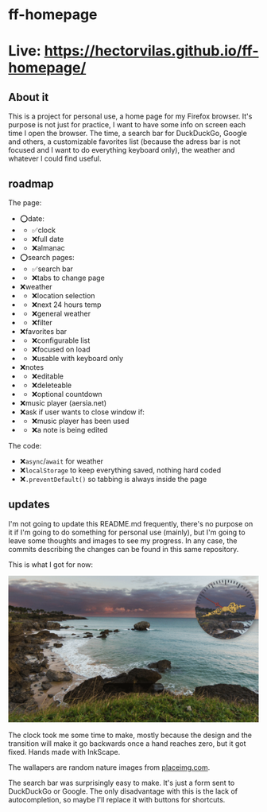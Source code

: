 # ff-homepage

# Live: https://hectorvilas.github.io/ff-homepage/

## About it
This is a project for personal use, a home page for my Firefox browser. It's purpose is not just for practice, I want to have some info on screen each time I open the browser. The time, a search bar for DuckDuckGo, Google and others, a customizable favorites list (because the adress bar is not focused and I want to do everything keyboard only), the weather and whatever I could find useful.

## roadmap

The page:
- ⭕date:
- - ✅clock
- - ❌full date
- - ❌almanac
- ⭕search pages:
- - ✅search bar
- - ❌tabs to change page
- ❌weather
- - ❌location selection
- - ❌next 24 hours temp
- - ❌general weather
- - ❌filter
- ❌favorites bar
- - ❌configurable list
- - ❌focused on load
- - ❌usable with keyboard only
- ❌notes
- - ❌editable
- - ❌deleteable
- - ❌optional countdown
- ❌music player (aersia.net)
- ❌ask if user wants to close window if:
- - ❌music player has been used
- - ❌a note is being edited

The code:
- ❌`async`/`await` for weather
- ❌`localStorage` to keep everything saved, nothing hard coded
- ❌`.preventDefault()` so tabbing is always inside the page

## updates

I'm not going to update this README.md frequently, there's no purpose on it if I'm going to do something for personal use (mainly), but I'm going to leave some thoughts and images to see my progress. In any case, the commits describing the changes can be found in this same repository.

This is what I got for now:

![](READMEmd/progress01.gif)

The clock took me some time to make, mostly because the design and the transition will make it go backwards once a hand reaches zero, but it got fixed. Hands made with InkScape.

The wallapers are random nature images from [placeimg.com](https://placeimg.com/).

The search bar was surprisingly easy to make. It's just a form sent to DuckDuckGo or Google. The only disadvantage with this is the lack of autocompletion, so maybe I'll replace it with buttons for shortcuts.

